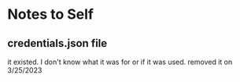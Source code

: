# Notes to Self

## credentials.json file
it existed. I don't know what it was for or if it was used.
removed it on 3/25/2023